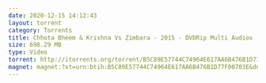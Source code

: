 ```yaml
---
date: 2020-12-15 14:12:43
layout: torrent
category: Torrents
title: Chhota Bheem & Krishna Vs Zimbara - 2015 - DVDRip Multi Audios
size: 698.29 MB
type: Video
torrent: http://itorrents.org/torrent/B5C89E57744C74964E617AA6B476B1D77F00703E.torrent?title=[limetorrents.info]www.TamilRockers.com.-.Chhota.Bheem.%26.Krishna.Vs.Zimbara.-.2015.-.DVDRip.Multi.Audios
magnet: magnet:?xt=urn:btih:B5C89E57744C74964E617AA6B476B1D77F00703E&dn=www+TamilRockers+com+-+Chhota+Bheem+%26+Krishna+Vs+Zimbara+-+2015+-+DVDRip+Multi+Audios&tr=udp%3A%2F%2Fglotorrents.pw%3A6969%2Fannounce&tr=udp%3A%2F%2Ftracker.openbittorrent.com%3A80%2Fannounce&tr=udp%3A%2F%2F9.rarbg.com%3A2710%2Fannounce&tr=udp%3A%2F%2Ftracker.coppersurfer.tk%3A80&tr=http%3A%2F%2Ftracker.best-torrents.net%3A6969%2Fannounce&tr=http%3A%2F%2Ftorrent.gresille.org%2Fannounce&tr=http%3A%2F%2Ftracker.winglai.com%2Fannounce&tr=http%3A%2F%2Ftracker.windsormetalbattery.com%2Fannounce&tr=udp%3A%2F%2Ftorrent.gresille.org%3A80%2Fannounce&tr=http%3A%2F%2Fbigfoot1942.sektori.org%3A6969%2Fannounce&tr=http%3A%2F%2Ftracker.nwps.ws%3A6969%2Fannounce&tr=http%3A%2F%2Ftracker.trackerfix.com%2Fannounce&tr=udp%3A%2F%2Fopen.demonii.com%3A1337%2Fannounce&tr=udp%3A%2F%2Ftracker.coppersurfer.tk%3A6969%2Fannounce&tr=udp%3A%2F%2F9.rarbg.to%3A2710%2Fannounce&tr=udp%3A%2F%2Ftracker.opentrackr.org%3A1337%2Fannounce&tr=udp%3A%2F%2Ftracker.leechers-paradise.org%3A6969%2Fannounce&tr=udp%3A%2F%2Ftracker.open-internet.nl%3A6969%2Fannounce&tr=udp%3A%2F%2Fopen.demonii.si%3A1337%2Fannounce&tr=udp%3A%2F%2Ftracker.pirateparty.gr%3A6969%2Fannounce&tr=udp%3A%2F%2Fdenis.stalker.upeer.me%3A6969%2Fannounce&tr=udp%3A%2F%2Fp4p.arenabg.com%3A1337%2Fannounce&tr=udp%3A%2F%2Fexodus.desync.com%3A6969%2Fannounce
---
```

